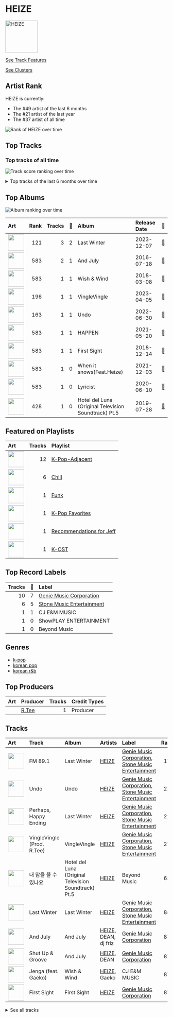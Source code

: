 
# HEIZE


<img src="https://i.scdn.co/image/ab6761610000e5eb56c617b7ca5ab250de5f8575" alt="HEIZE" width="100" />

[See Track Features](audio_features.md)

[See Clusters](clusters/overview.md)

## Artist Rank
HEIZE is currently:
- The #49 artist of the last 6 months
- The #21 artist of the last year
- The #37 artist of all time

![Rank of HEIZE over time](../../images/artists/heize/rank_time_series.png)
## Top Tracks


### Top tracks of all time

![Track score ranking over time](../../images/artists/heize/track_rank_time_series_score.png)


<details>
<summary>Top tracks of the last 6 months over time</summary>

![Line chart of top tracks of the last 6 months over time](../../images/artists/heize/track_rank_time_series_medium_term.png)

</details>

## Top Albums

![Album ranking over time](../../images/artists/heize/album_rank_time_series.png)

| Art | Rank | Tracks | 💚 | Album | Release Date | 🔗 |
|:---|---:|---:|---:|:---|:---|:---|
| <img src="https://i.scdn.co/image/ab67616d0000b2733b414bbbf73c81957c8b7541" alt="" width="50" /> | 121 | 3 | 2 | Last Winter | 2023-12-07 | [🔗](https://open.spotify.com/album/41vj1sO4NJFriquGszDSh5) |
| <img src="https://i.scdn.co/image/ab67616d0000b2737f22ff3c2da84dfc06101e23" alt="" width="50" /> | 583 | 2 | 1 | And July | 2016-07-18 | [🔗](https://open.spotify.com/album/3xUWeFeLn6m3NXKr0FlT3E) |
| <img src="https://i.scdn.co/image/ab67616d0000b273e5b72a052cd11134380eeb8a" alt="" width="50" /> | 583 | 1 | 1 | Wish & Wind | 2018-03-08 | [🔗](https://open.spotify.com/album/5Fs2dlwUz1zkNcUPu6KaKF) |
| <img src="https://i.scdn.co/image/ab67616d0000b2733a712d5d26c23c7191cb2d04" alt="" width="50" /> | 196 | 1 | 1 | VingleVingle | 2023-04-05 | [🔗](https://open.spotify.com/album/10Ldh1KXu0ySjpfiX6qLXQ) |
| <img src="https://i.scdn.co/image/ab67616d0000b27345c3e1eaeaed3345abae9616" alt="" width="50" /> | 163 | 1 | 1 | Undo | 2022-06-30 | [🔗](https://open.spotify.com/album/2xR7YEyRweqClzs50bbW3J) |
| <img src="https://i.scdn.co/image/ab67616d0000b273168258bceeef84be1d0c9301" alt="" width="50" /> | 583 | 1 | 1 | HAPPEN | 2021-05-20 | [🔗](https://open.spotify.com/album/4xOOB79WcZuOoVwK06No1s) |
| <img src="https://i.scdn.co/image/ab67616d0000b2733d56b95f88f4743d79aa62f4" alt="" width="50" /> | 583 | 1 | 1 | First Sight | 2018-12-14 | [🔗](https://open.spotify.com/album/5M9f9Tze7sspUDrIAjdCgV) |
| <img src="https://i.scdn.co/image/ab67616d0000b273b866ae204041c820a937a0f5" alt="" width="50" /> | 583 | 1 | 0 | When it snows(Feat.Heize) | 2021-12-03 | [🔗](https://open.spotify.com/album/1d2YKQ02RQA97EyrB55ZcK) |
| <img src="https://i.scdn.co/image/ab67616d0000b273f259431ac3c0458143ce0d53" alt="" width="50" /> | 583 | 1 | 0 | Lyricist | 2020-06-10 | [🔗](https://open.spotify.com/album/6igUyuDlRCyjoTtPXui6bT) |
| <img src="https://i.scdn.co/image/ab67616d0000b27356d3baa3d1571b288b910f36" alt="" width="50" /> | 428 | 1 | 0 | Hotel del Luna (Original Television Soundtrack) Pt.5 | 2019-07-28 | [🔗](https://open.spotify.com/album/2PdRNAz6mDmy9OR7hDCrH5) |

## Featured on Playlists
| Art | Tracks | Playlist |
|:---|---:|:---|
| <img src="https://mosaic.scdn.co/640/ab67616d00001e0255d0265cc488deebe40d79a6ab67616d00001e0278551e802bd7b81d7af67dfbab67616d00001e02ae46d76700c51479a66e8c34ab67616d00001e02bc8e5c838dd8564b5a4f1453" alt="" width="50" /> | 12 | [K-Pop-Adjacent](../../playlists/k-pop-adjacent/overview.md) |
| <img src="https://mosaic.scdn.co/640/ab67616d00001e022c0252c4e4a988f024e4d262ab67616d00001e026772cf096be8acc1df092519ab67616d00001e029c7eb20dfbb2150f55c9debdab67616d00001e02eb136d1be54b1ef8273c0699" alt="" width="50" /> | 6 | [Chill](../../playlists/chill/overview.md) |
| <img src="https://mosaic.scdn.co/640/ab67616d00001e020f7e2aa2f1d7ea0fd2e206c0ab67616d00001e0216aaf05fe82237576a7d0e38ab67616d00001e0220112a0321d2efc7384db456ab67616d00001e02f93159d78849714fcf118bb3" alt="" width="50" /> | 1 | [Funk](../../playlists/funk/overview.md) |
| <img src="https://mosaic.scdn.co/640/ab67616d00001e024ed058b71650a6ca2c04adffab67616d00001e026772cf096be8acc1df092519ab67616d00001e028c4a282e84a53c1c8acf129aab67616d00001e02d8cc2281fcd4519ca020926b" alt="" width="50" /> | 1 | [K-Pop Favorites](../../playlists/k-pop_favorites/overview.md) |
| <img src="https://mosaic.scdn.co/640/ab67616d00001e024897a7925914a3a10ce68c31ab67616d00001e024ed058b71650a6ca2c04adffab67616d00001e02bf5f4138ebc9ba3fd6f0cde9ab67616d00001e02d8856d19e1f5784ed643d862" alt="" width="50" /> | 1 | [Recommendations for Jeff](../../playlists/recommendations_for_jeff/overview.md) |
| <img src="https://mosaic.scdn.co/640/ab67616d00001e020f5c597bba60a1e0c5364baaab67616d00001e0247d4fcf597d9aee2d5a34e8eab67616d00001e025ccb1b40b2081fff238473bbab67616d00001e02c6633dda2aa449c5650c14be" alt="" width="50" /> | 1 | [K-OST](../../playlists/k-ost/overview.md) |

## Top Record Labels

| Tracks | 💚 | Label |
|---:|---:|:---|
| 10 | 7 | [Genie Music Corporation](../../labels/genie_music_corporation/overview.md) |
| 6 | 5 | [Stone Music Entertainment](../../labels/stone_music_entertainment/overview.md) |
| 1 | 1 | CJ E&M MUSIC |
| 1 | 0 | ShowPLAY ENTERTAINMENT |
| 1 | 0 | Beyond Music |

## Genres

- [k-pop](../../genres/k-pop/overview.md)
- [korean pop](../../genres/korean_pop/overview.md)
- [korean r&b](../../genres/korean_r_b/overview.md)

## Top Producers

| Art | Producer | Tracks | Credit Types |
|:---|:---|---:|:---|
| | [R.Tee](../../producers/r_tee/overview.md) | 1 | Producer |


## Tracks

| Art | Track | Album | Artists | Label | Rank | 💚 | 🔗 |
|:---|:---|:---|:---|:---|---:|:---|:---|
| <img src="https://i.scdn.co/image/ab67616d0000b2733b414bbbf73c81957c8b7541" alt="" width="50" /> | FM 89.1 | Last Winter | [HEIZE](overview.md) | [Genie Music Corporation](../../labels/genie_music_corporation), [Stone Music Entertainment](../../labels/stone_music_entertainment) | 176 | 💚 | [🔗](https://open.spotify.com/track/262jf0kGFJVl2AHsGJ6xiG) |
| <img src="https://i.scdn.co/image/ab67616d0000b27345c3e1eaeaed3345abae9616" alt="" width="50" /> | Undo | Undo | [HEIZE](overview.md) | [Genie Music Corporation](../../labels/genie_music_corporation), [Stone Music Entertainment](../../labels/stone_music_entertainment) | 223 | 💚 | [🔗](https://open.spotify.com/track/6z1pJ3KUmQagUpMVqL62sa) |
| <img src="https://i.scdn.co/image/ab67616d0000b2733b414bbbf73c81957c8b7541" alt="" width="50" /> | Perhaps, Happy Ending | Last Winter | [HEIZE](overview.md) | [Genie Music Corporation](../../labels/genie_music_corporation), [Stone Music Entertainment](../../labels/stone_music_entertainment) | 226 | 💚 | [🔗](https://open.spotify.com/track/5VRjJvpk6xL9cxkkWhfWkY) |
| <img src="https://i.scdn.co/image/ab67616d0000b2733a712d5d26c23c7191cb2d04" alt="" width="50" /> | VingleVingle (Prod. R.Tee) | VingleVingle | [HEIZE](overview.md) | [Genie Music Corporation](../../labels/genie_music_corporation), [Stone Music Entertainment](../../labels/stone_music_entertainment) | 270 | 💚 | [🔗](https://open.spotify.com/track/4mSb6RA9eJnXuMWChHLpgn) |
| <img src="https://i.scdn.co/image/ab67616d0000b27356d3baa3d1571b288b910f36" alt="" width="50" /> | 내 맘을 볼 수 있나요 | Hotel del Luna (Original Television Soundtrack) Pt.5 | [HEIZE](overview.md) | Beyond Music | 634 | | [🔗](https://open.spotify.com/track/2oVHb8wyg6oC2iNpGBNvx1) |
| <img src="https://i.scdn.co/image/ab67616d0000b2733b414bbbf73c81957c8b7541" alt="" width="50" /> | Last Winter | Last Winter | [HEIZE](overview.md) | [Genie Music Corporation](../../labels/genie_music_corporation), [Stone Music Entertainment](../../labels/stone_music_entertainment) | 841 | | [🔗](https://open.spotify.com/track/0neVuSeb4wkhi1tLNc0t47) |
| <img src="https://i.scdn.co/image/ab67616d0000b2737f22ff3c2da84dfc06101e23" alt="" width="50" /> | And July | And July | [HEIZE](overview.md), DEAN, dj friz | [Genie Music Corporation](../../labels/genie_music_corporation) | 870 | 💚 | [🔗](https://open.spotify.com/track/0Yz3F0UGDibDe8uU69zmjn) |
| <img src="https://i.scdn.co/image/ab67616d0000b2737f22ff3c2da84dfc06101e23" alt="" width="50" /> | Shut Up & Groove | And July | [HEIZE](overview.md), DEAN | [Genie Music Corporation](../../labels/genie_music_corporation) | 870 | | [🔗](https://open.spotify.com/track/1WT5I6vlWjYW2cnhR1UkVA) |
| <img src="https://i.scdn.co/image/ab67616d0000b273e5b72a052cd11134380eeb8a" alt="" width="50" /> | Jenga (feat. Gaeko) | Wish & Wind | [HEIZE](overview.md), Gaeko | CJ E&M MUSIC | 870 | 💚 | [🔗](https://open.spotify.com/track/1dA1tlzwcJ3YDYsSul1m06) |
| <img src="https://i.scdn.co/image/ab67616d0000b2733d56b95f88f4743d79aa62f4" alt="" width="50" /> | First Sight | First Sight | [HEIZE](overview.md) | [Genie Music Corporation](../../labels/genie_music_corporation) | 870 | 💚 | [🔗](https://open.spotify.com/track/2g76vE59gdow7ynPQdzuaw) |


<details>
<summary>See all tracks</summary>

| Art | Track | Album | Artists | Label | Rank | 💚 | 🔗 |
|:---|:---|:---|:---|:---|---:|:---|:---|
| <img src="https://i.scdn.co/image/ab67616d0000b273f259431ac3c0458143ce0d53" alt="" width="50" /> | Lyricist | Lyricist | [HEIZE](overview.md) | [Genie Music Corporation](../../labels/genie_music_corporation) | 870 | | [🔗](https://open.spotify.com/track/1eEHOnrNLP46aGKLb1LtMI) |
| <img src="https://i.scdn.co/image/ab67616d0000b273168258bceeef84be1d0c9301" alt="" width="50" /> | HAPPEN | HAPPEN | [HEIZE](overview.md) | [Genie Music Corporation](../../labels/genie_music_corporation), [Stone Music Entertainment](../../labels/stone_music_entertainment) | 870 | 💚 | [🔗](https://open.spotify.com/track/1MtCOuTy3B6fU72LQPvg16) |
| <img src="https://i.scdn.co/image/ab67616d0000b273b866ae204041c820a937a0f5" alt="" width="50" /> | When it snows(Feat.Heize) | When it snows(Feat.Heize) | Lee Mujin, [HEIZE](overview.md) | ShowPLAY ENTERTAINMENT | 870 | | [🔗](https://open.spotify.com/track/2vA5M8uXee4amGQajyUMFR) |

</details>

